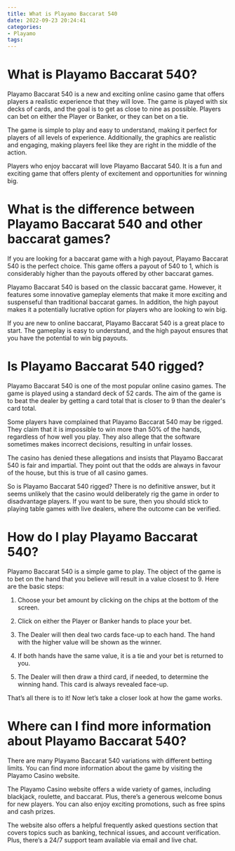 ```yaml
---
title: What is Playamo Baccarat 540 
date: 2022-09-23 20:24:41
categories:
- Playamo
tags:
---
```



#  What is Playamo Baccarat 540? 

Playamo Baccarat 540 is a new and exciting online casino game that offers players a realistic experience that they will love. The game is played with six decks of cards, and the goal is to get as close to nine as possible. Players can bet on either the Player or Banker, or they can bet on a tie.

The game is simple to play and easy to understand, making it perfect for players of all levels of experience. Additionally, the graphics are realistic and engaging, making players feel like they are right in the middle of the action.

Players who enjoy baccarat will love Playamo Baccarat 540. It is a fun and exciting game that offers plenty of excitement and opportunities for winning big.

#  What is the difference between Playamo Baccarat 540 and other baccarat games? 

If you are looking for a baccarat game with a high payout, Playamo Baccarat 540 is the perfect choice. This game offers a payout of 540 to 1, which is considerably higher than the payouts offered by other baccarat games.

Playamo Baccarat 540 is based on the classic baccarat game. However, it features some innovative gameplay elements that make it more exciting and suspenseful than traditional baccarat games. In addition, the high payout makes it a potentially lucrative option for players who are looking to win big.

If you are new to online baccarat, Playamo Baccarat 540 is a great place to start. The gameplay is easy to understand, and the high payout ensures that you have the potential to win big payouts.

#  Is Playamo Baccarat 540 rigged? 

Playamo Baccarat 540 is one of the most popular online casino games. The game is played using a standard deck of 52 cards. The aim of the game is to beat the dealer by getting a card total that is closer to 9 than the dealer's card total. 

Some players have complained that Playamo Baccarat 540 may be rigged. They claim that it is impossible to win more than 50% of the hands, regardless of how well you play. They also allege that the software sometimes makes incorrect decisions, resulting in unfair losses. 

The casino has denied these allegations and insists that Playamo Baccarat 540 is fair and impartial. They point out that the odds are always in favour of the house, but this is true of all casino games. 

So is Playamo Baccarat 540 rigged? There is no definitive answer, but it seems unlikely that the casino would deliberately rig the game in order to disadvantage players. If you want to be sure, then you should stick to playing table games with live dealers, where the outcome can be verified.

#  How do I play Playamo Baccarat 540? 

Playamo Baccarat 540 is a simple game to play. The object of the game is to bet on the hand that you believe will result in a value closest to 9. Here are the basic steps:

1. Choose your bet amount by clicking on the chips at the bottom of the screen.

2. Click on either the Player or Banker hands to place your bet.

3. The Dealer will then deal two cards face-up to each hand. The hand with the higher value will be shown as the winner.

4. If both hands have the same value, it is a tie and your bet is returned to you.

5. The Dealer will then draw a third card, if needed, to determine the winning hand. This card is always revealed face-up.

That’s all there is to it! Now let’s take a closer look at how the game works.

#  Where can I find more information about Playamo Baccarat 540?

There are many Playamo Baccarat 540 variations with different betting limits. You can find more information about the game by visiting the Playamo Casino website.

The Playamo Casino website offers a wide variety of games, including blackjack, roulette, and baccarat. Plus, there’s a generous welcome bonus for new players. You can also enjoy exciting promotions, such as free spins and cash prizes.

The website also offers a helpful frequently asked questions section that covers topics such as banking, technical issues, and account verification. Plus, there’s a 24/7 support team available via email and live chat.